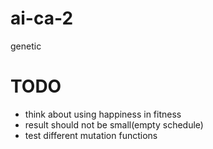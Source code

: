 # ai-ca-2

genetic

# TODO

* think about using happiness in fitness
* result should not be small(empty schedule)
* test different mutation functions
